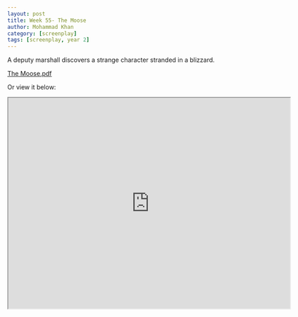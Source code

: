 ```yaml
---
layout: post
title: Week 55- The Moose
author: Mohammad Khan
category: [screenplay]
tags: [screenplay, year 2]
---
```

<p>A deputy marshall discovers a strange character stranded in a blizzard.</p>



<a href="https://drive.google.com/file/d/1wMJs3rhqck5kbpss4WYzYo1bjG7oFO-e/view?usp=sharing">
The Moose.pdf</a>

Or view it below: 
<iframe src="https://drive.google.com/file/d/1wMJs3rhqck5kbpss4WYzYo1bjG7oFO-e/preview" width="640" height="480" allow="autoplay"></iframe>
